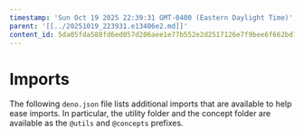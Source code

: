 ```yaml
---
timestamp: 'Sun Oct 19 2025 22:39:31 GMT-0400 (Eastern Daylight Time)'
parent: '[[../20251019_223931.e13406e2.md]]'
content_id: 5da05fda588fd6ed057d206aee1e77b552e2d2517126e7f9bee6f662bd7c0afe
---
```


# Imports

The following `deno.json` file lists additional imports that are available to help ease imports. In particular, the utility folder and the concept folder are available as the `@utils` and `@concepts` prefixes.

